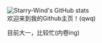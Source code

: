![Starry-Wind's GitHub stats](https://github-readme-stats.vercel.app/api?username=Starry-Wind&show_icons=true&theme=transparent)  
  欢迎来到我的Github主页！(qwq)
  
  目前大一，比较忙(内卷ing)
